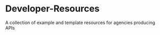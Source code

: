 Developer-Resources
===================

A collection of example and template resources for agencies producing APIs
